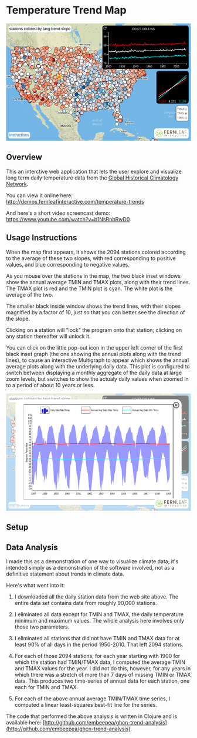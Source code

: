 # Temperature Trend Map

![Temperature Trend Map](map1.png)

## Overview

This an interctive web application that lets the user explore and visualize
long term daily temperature data from the
[Global Historical Climatology Network](https://www.ncdc.noaa.gov/data-access/land-based-station-data/land-based-datasets/global-historical-climatology-network-ghcn).

You can view it online here: http://demos.fernleafinteractive.com/temperature-trends

And here's a short video screencast demo: https://www.youtube.com/watch?v=b1NsRnbRwD0

## Usage Instructions
   
When the map first appears, it shows the 2094 stations colored according to
the average of these two slopes, with red corresponding to positive values,
and blue corresponding to negative values.

As you mouse over the stations in the map, the two black inset windows show
the annual average TMIN and TMAX plots, along with their trend lines.  The
TMAX plot is red and the TMIN plot is cyan.  The white plot is the average
of the two.

The smaller black inside window shows the trend lines, with their
slopes magnified by a factor of 10, just so that you can better see
the direction of the slope.

Clicking on a station will "lock" the program onto that station; clicking
on any station thereafter will unlock it.

You can click on the little pop-out icon in the upper left corner of the
first black inset graph (the one showing the annual plots along with the
trend lines), to cause an interactive Multigraph to appear which shows
the annual average plots along with the underlying daily data.  This plot
is configured to switch between displaying a monthly aggregate of
the daily data at large zoom levels, but switches to show the actualy daily
values when zoomed in to a period of about 10 years or less.

![Daily Data Plot](map2.png)

## Setup

## Data Analysis

I made this as a demonstration of one way to visualize climate data; it's intended simply
as a demonstration of the software involved, not as a definitive statement about trends
in climate data.

Here's what went into it:

1. I downloaded all the daily station data from the web site above.  The
   entire data set contains data from roughly 90,000 stations.
   
2. I eliminated all data except for TMIN and TMAX, the daily temperature
   minimum and maximum values.  The whole analysis here involves only
   those two parameters.
   
3. I eliminated all stations that did not have TMIN and TMAX data for at least 90% of
   all days in the period 1950-2010.  That left 2094 stations.
   
4. For each of those 2094 stations, for each year starting with 1900
   for which the station had TMIN/TMAX data, I computed the average TMIN
   and TMAX values for the year.  I did not do this, however, for any years
   in which there was a stretch of more than 7 days of missing TMIN or TMAX
   data.  This produces two time-series of annual data for each station,
   one each for TMIN and TMAX.

5. For each of the above annual average TMIN/TMAX time series, I computed
   a linear least-squares best-fit line for the series.
   
The code that performed the above analysis is written in Clojure and
is available here: 
[http://github.com/embeepea/ghcn-trend-analysis](http://github.com/embeepea/ghcn-trend-analysis).

